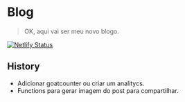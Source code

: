 # Blog
> OK, aqui vai ser meu novo blogo.

[![Netlify Status](https://api.netlify.com/api/v1/badges/96d737a5-80d2-469a-beb9-803f81c286e0/deploy-status)](https://app.netlify.com/sites/iamwallace/deploys)

## History
- Adicionar goatcounter ou criar um analitycs.
- Functions para gerar imagem do post para compartilhar.
